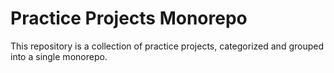 # Practice Projects Monorepo

This repository is a collection of practice projects, categorized and grouped into a single monorepo.
